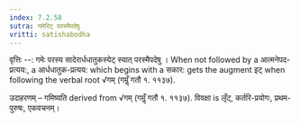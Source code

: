 ```yaml
---
index: 7.2.58
sutra: गमेरिट् परस्मैपदेषु
vritti: satishabodha
---
```



वृत्तिः --: गमेः परस्य सादेरार्धधातुकस्येट् स्यात् परस्मैपदेषु । When not followed by a आत्मनेपद-प्रत्यय:, a आर्धधातुक-प्रत्यय: which begins with a सकार: gets the augment इट् when following the verbal root √गम् (गमॢँ गतौ १. ११३७).


उदाहरणम् – गमिष्यति derived from √गम् (गमॢँ गतौ १. ११३७). विवक्षा is लृँट्, कर्तरि-प्रयोगः, प्रथम-पुरुषः, एकवचनम्।

